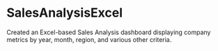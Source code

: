 # SalesAnalysisExcel
Created an Excel-based Sales Analysis dashboard displaying company metrics by year, month, region, and various other criteria.
